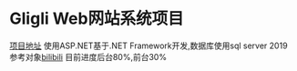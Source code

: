 # Gligli Web网站系统项目
[项目地址](https://github.com/SpreadWings-Sky/Gligli.git "项目地址")
使用ASP.NET基于.NET Framework开发,数据库使用sql server 2019
参考对象[bilibili](https://www.bilibili.com/ "bilibili")
目前进度后台80%,前台30%